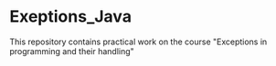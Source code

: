 # Exeptions_Java
This repository contains practical work on the course "Exceptions in programming and their handling"
